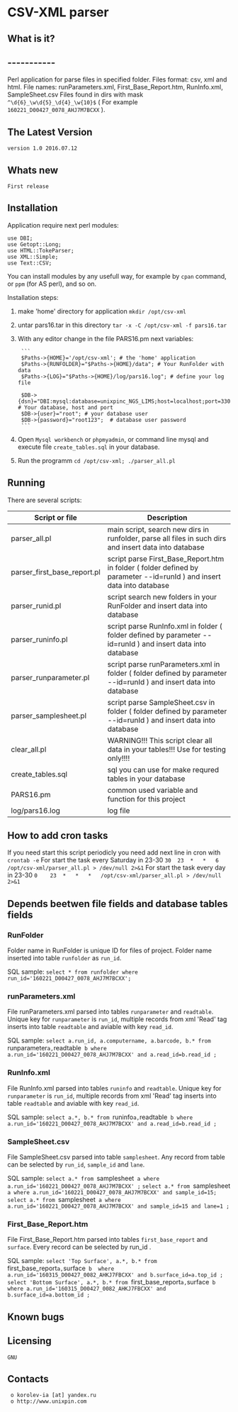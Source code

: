 #						CSV-XML parser 


##  What is it?
##  -----------
Perl application for parse files in specified folder. 
Files format: csv, xml and html.
File names: runParameters.xml, First_Base_Report.htm, RunInfo.xml, SampleSheet.csv
Files found in dirs with mask `^\d{6}_\w\d{5}_\d{4}_\w{10}$` ( For example `160221_D00427_0078_AHJ7M7BCXX` ).



##  The Latest Version

	version 1.0 2016.07.12
	
##  Whats new

	First release
	

##  Installation
Application require next perl modules:
```
use DBI;
use Getopt::Long;
use HTML::TokeParser;
use XML::Simple;
use Text::CSV;
```
You can install modules by any usefull way, for example by `cpan` command, or `ppm` (for AS perl), and so on.

Installation steps:

1.  make 'home' directory for application `mkdir /opt/csv-xml`
2.  untar pars16.tar in this directory `tar -x -C /opt/csv-xml -f pars16.tar`
3. With any editor change in the file PARS16.pm next variables:

		```
		$Paths->{HOME}='/opt/csv-xml'; # the 'home' application
		$Paths->{RUNFOLDER}="$Paths->{HOME}/data"; # Your RunFolder with data
		$Paths->{LOG}="$Paths->{HOME}/log/pars16.log"; # define your log file

		$DB->{dsn}="DBI:mysql:database=unixpinc_NGS_LIMS;host=localhost;port=3306"; # Your database, host and port
		$DB->{user}="root"; # your database user
		$DB->{password}="root123";	# database user password
		```
4. Open `Mysql workbench` or `phpmyadmin`, or command line mysql and execute file `create_tables.sql` in your database.
5. Run the programm `cd /opt/csv-xml; ./parser_all.pl`
		
##  Running
There are several scripts:

|Script or file  | Description|
|----------------|----------------------|
|parser_all.pl   | main script, search new dirs in runfolder, parse all files in such dirs and insert data into database |
|parser_first_base_report.pl | script parse First_Base_Report.htm in folder ( folder defined by parameter --id=runId ) and insert data into database |
|parser_runid.pl | script search new folders in your RunFolder and insert data into database |
|parser_runinfo.pl | script parse RunInfo.xml in folder ( folder defined by parameter --id=runId ) and insert data into database |
|parser_runparameter.pl | script parse runParameters.xml in folder ( folder defined by parameter --id=runId ) and insert data into database |
|parser_samplesheet.pl | script parse SampleSheet.csv in folder ( folder defined by parameter --id=runId ) and insert data into database |
|clear_all.pl | WARNING!!! This script clear all data in your tables!!! Use for testing only!!!!|
|create_tables.sql | sql you can use for make requred tables in your database|
|PARS16.pm | common used variable and function for this project|
|log/pars16.log | log file|


## How to add cron tasks
If you need start this script periodicly you need add next line in cron with `crontab -e`
For start the task every Saturday in 23-30 `30	23	*	*	6	/opt/csv-xml/parser_all.pl > /dev/null 2>&1`
For start the task every day in 23-30 `0	23	*	*	*	/opt/csv-xml/parser_all.pl > /dev/null 2>&1`



## Depends beetwen file fields and database tables fields
### RunFolder 
Folder name in RunFolder is unique ID for  files of project.
Folder name inserted into table `runfolder` as `run_id`.

SQL sample: 
`select * from runfolder where run_id='160221_D00427_0078_AHJ7M7BCXX';`

### runParameters.xml
File runParameters.xml parsed into tables `runparameter` and  `readtable`.
Unique key for `runparameter` is `run_id`, multiple records from xml  'Read' tag inserts into 
table `readtable` and aviable with key `read_id`.

SQL sample: 
`select a.run_id, a.computername, a.barcode, b.* from `runparameter` a, `readtable` b where a.run_id='160221_D00427_0078_AHJ7M7BCXX' and a.read_id=b.read_id ;`

### RunInfo.xml
File RunInfo.xml parsed into tables `runinfo` and  `readtable`.
Unique key for `runparameter` is `run_id`, multiple records from xml  'Read' tag inserts into 
table `readtable` and aviable with key `read_id`.


SQL sample: 
`select a.*, b.* from `runinfo` a, `readtable` b where a.run_id='160221_D00427_0078_AHJ7M7BCXX' and a.read_id=b.read_id ;`

### SampleSheet.csv
File SampleSheet.csv parsed into table `samplesheet`.
Any record from table can be selected by `run_id`, `sample_id` and `lane`.


SQL sample: 
`select a.* from `samplesheet` a where a.run_id='160221_D00427_0078_AHJ7M7BCXX' ;`
`select a.* from `samplesheet` a where a.run_id='160221_D00427_0078_AHJ7M7BCXX' and sample_id=15;`
`select a.* from `samplesheet` a where a.run_id='160221_D00427_0078_AHJ7M7BCXX' and sample_id=15 and lane=1 ;`




### First_Base_Report.htm
File First_Base_Report.htm parsed into tables `first_base_report` and `surface`.
Every record can be selected by run_id . 

SQL sample: 
`select 'Top Surface', a.*, b.* from `first_base_report` a, `surface` b  where a.run_id='160315_D00427_0082_AHKJ7FBCXX' and b.surface_id=a.top_id ;`
`select 'Bottom Surface', a.*, b.* from `first_base_report` a, `surface` b  where a.run_id='160315_D00427_0082_AHKJ7FBCXX' and b.surface_id=a.bottom_id ;`



## Known bugs

 
  Licensing
  ---------
	GNU

  Contacts
  --------

     o korolev-ia [at] yandex.ru
     o http://www.unixpin.com

	 